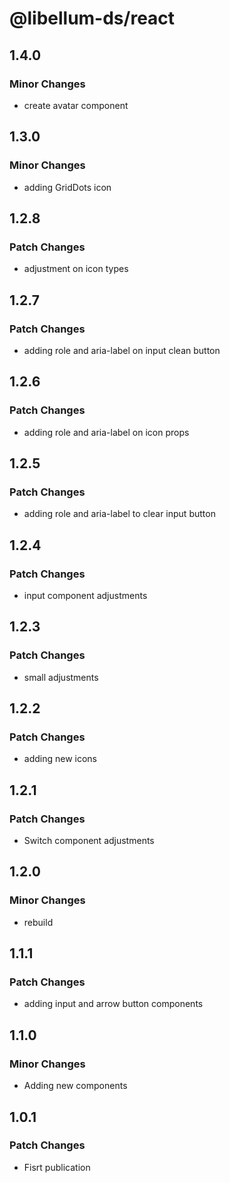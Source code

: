 # @libellum-ds/react

## 1.4.0

### Minor Changes

- create avatar component

## 1.3.0

### Minor Changes

- adding GridDots icon

## 1.2.8

### Patch Changes

- adjustment on icon types

## 1.2.7

### Patch Changes

- adding role and aria-label on input clean button

## 1.2.6

### Patch Changes

- adding role and aria-label on icon props

## 1.2.5

### Patch Changes

- adding role and aria-label to clear input button

## 1.2.4

### Patch Changes

- input component adjustments

## 1.2.3

### Patch Changes

- small adjustments

## 1.2.2

### Patch Changes

- adding new icons

## 1.2.1

### Patch Changes

- Switch component adjustments

## 1.2.0

### Minor Changes

- rebuild

## 1.1.1

### Patch Changes

- adding input and arrow button components

## 1.1.0

### Minor Changes

- Adding new components

## 1.0.1

### Patch Changes

- Fisrt publication
